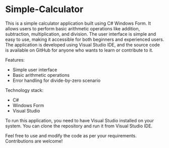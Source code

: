 # Simple-Calculator
This is a simple calculator application built using C# Windows Form.
It allows users to perform basic arithmetic operations like addition, subtraction, multiplication, and division. The user interface is simple and easy to use, making it accessible for both beginners and experienced users. The application is developed using Visual Studio IDE, and the source code is available on GitHub for anyone who wants to learn or contribute to it.

Features:

- Simple user interface
- Basic arithmetic operations
- Error handling for divide-by-zero scenario

Technology stack:

- C#
- Windows Form
- Visual Studio

To run this application, you need to have Visual Studio installed on your system. You can clone the repository and run it from Visual Studio IDE.

Feel free to use and modify the code as per your requirements. Contributions are welcome!
